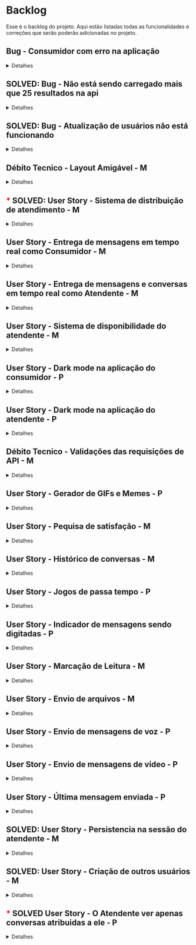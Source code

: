 # Backlog

Esse é o backlog do projeto. Aqui estão listadas todas as funcionalidades e correções que serão poderão adicionadas no projeto.

## Bug - Consumidor com erro na aplicação

<details close>

<summary>Detalhes</summary>

### Descrição

Eventualmente o consumidor sofre com vários erros de conexão e não consegue mais se conectar. Precisamos investigar o que está acontecendo.

</details>

## SOLVED: Bug - Não está sendo carregado mais que 25 resultados na api

<details close>

<summary>Detalhes</summary>

### Descrição

A api está limitando a quantidade de resultados para 25. Precisamos ter visibilidade de todos os dados. As áreas são as conversas e também as mensagens das conversas.

</details>

## SOLVED: Bug - Atualização de usuários não está funcionando

<details close>

<summary>Detalhes</summary>

### Descrição

A atualização de usuários não está funcionando. Estamos tomando erro na api.


</details>

## Débito Tecnico - Layout Amigável - M

<details close>

<summary>Detalhes</summary>

### Descrição

Adicionar um layout amigável para o sistema. Hoje os frontend foram entregues para atender a necessidade mais rápido do cliente, mas o layout não está amigável.

</details>

## <span style='color: red'>*</span> SOLVED: User Story - Sistema de distribuição de atendimento - M

<details close>

<summary>Detalhes</summary>

### Hístoria de Usuário

Eu como atendente quero distribuir o atendimento para que todos os atendentes tenham a mesma quantidade de atendimentos.

### Critérios de Aceitação

- O sistema deve distribuir os atendimentos de forma equitativa entre os atendentes.

### Cenários de teste

**Cenário** - Distribuição de atendimentos para 3 atendentes e 11 atendimentos
<br>
**Dado** que existem 2 atendentes e 10 atendimentos
<br>
**Quando** o sistema distribuir os atendimentos
<br>
**Então** cada atendente terá 5 atendimentos

**Cenário** - Distribuição de atendimentos para 2 atendentes e 10 atendimentos
<br>
**Dado** que existem 3 atendentes e 10 atendimentos
<br>
**Quando** o sistema distribuir os atendimentos
<br>
**Então** cada atendente terá 3 atendimentos e 1 atendente terá 4 atendimentos

</details>

## User Story - Entrega de mensagens em tempo real como Consumidor - M

<details close>

<summary>Detalhes</summary>

### Hístoria de Usuário

Eu como consumidor quero receber as mensagens em tempo real para que eu possa me comunicar com o atendente de forma mais rápida.

### Critérios de Aceitação

- O sistema deve entregar as mensagens em tempo real para o consumidor.

### Cenários de teste

**Cenário** - Recebimento de mensagens em tempo real
<br>
**Dado** que o consumidor está conectado ao sistema
<br>
**Quando** o atendente enviar uma mensagem
<br>
**Então** o consumidor deve receber a mensagem em tempo real

</details>

## User Story - Entrega de mensagens e conversas em tempo real como Atendente - M

<details close>

<summary>Detalhes</summary>

### Hístoria de Usuário

Eu como atendente quero receber as conversas/mensagens em tempo real para que eu possa me comunicar com o consumidor de forma mais rápida.

### Critérios de Aceitação

- O sistema deve entregar as mensagens em tempo real para o atendente.

- O sistema deve entregas as conversas em tempo real para o atendente.

### Cenários de teste

**Cenário** - Recebimento de mensagens em tempo real
<br>
**Dado** que o atendente está conectado ao sistema
<br>
**E** o atendentente está com foco em uma conversa
<br>
**Quando** o consumidor enviar uma mensagem
<br>
**Então** o atendente deve receber a mensagem em tempo real

**Cenário** - Recebimento de conversas em tempo real
<br>
**Dado** que o atendente está conectado ao sistema
<br>
**Quando** o consumidor iniciar uma conversa
<br>
**Então** o atendente deve receber a conversa em tempo real

</details>

## User Story - Sistema de disponibilidade do atendente - M

<details close>

<summary>Detalhes</summary>

### Hístoria de Usuário

Eu como atendente quero poder definir minha disponibilidade para que eu possa atender os consumidores quando estiver disponível.

### Critérios de Aceitação

- Quando o atendete logar no sistema ele deve estar disponível.

- O sistema deve permitir que o atendente defina sua disponibilidade.

- O sistema deve permitir que o atendente defina sua indisponibilidade.

### Cenários de teste

**Cenário** - Definição de disponibilidade
<br>
**Dado** que o atendente está indisponível
<br>
**Quando** o atendente definir sua disponibilidade
<br>
**Então** o atendente deve ficar disponível
**E** deve receber novas conversas

**Cenário** - Definição de indisponibilidade
<br>
**Dado** que o atendente está disponível
<br>
**Quando** o atendente definir sua indisponibilidade
<br>
**Então** o atendente deve ficar indisponível
**E** não deve receber novas conversas

**Cenário** - Definição de disponibilidade ao logar
<br>
**Dado** que o atendente não está logado
<br>
**Quando** o atendente logar
<br>
**Então** o atendente deve ficar disponível

</details>

## User Story - Dark mode na aplicação do consumidor - P

<details close>

<summary>Detalhes</summary>

### Hístoria de Usuário

Eu como consumidor quero poder ativar o dark mode para que eu possa ter uma melhor experiência de uso.

### Critérios de Aceitação

- O sistema deve permitir que o consumidor ative o dark mode.

### Cenários de teste

**Cenário** - Ativação do dark mode
<br>
**Dado** que o consumidor está utilizando o sistema
<br>
**Quando** o consumidor ativar o dark mode
<br>
**Então** o sistema deve mudar para o dark mode

</details>

## User Story - Dark mode na aplicação do atendente - P

<details close>

<summary>Detalhes</summary>

### Hístoria de Usuário

Eu como atendente quero poder ativar o dark mode para que eu possa ter uma melhor experiência de uso.

### Critérios de Aceitação

- O sistema deve permitir que o atendente ative o dark mode.

### Cenários de teste

**Cenário** - Ativação do dark mode

**Dado** que o atendente está utilizando o sistema

**Quando** o atendente ativar o dark mode

**Então** o sistema deve mudar para o dark mode

</details>

## Débito Tecnico - Validações das requisições de API - M

<details close>

<summary>Detalhes</summary>

### Descrição

Adicionar validações nas requisições de API para garantir que os dados enviados estão corretos.

</details>

## User Story - Gerador de GIFs e Memes - P

<details close>

<summary>Detalhes</summary>

### Hístoria de Usuário

Eu como consumidor quero poder enviar GIFs e Memes para que eu possa me comunicar de forma mais divertida.

### Critérios de Aceitação

- O sistema deve permitir que o consumidor envie GIFs e Memes.

### Cenários de teste

**Cenário** - Envio de GIFs e Memes
<br>
**Dado** que o consumidor está conectado ao sistema
<br>
**Quando** o consumidor enviar um GIF ou Meme
<br>
**Então** o atendente deve receber o GIF ou Meme

</details>

## User Story - Pequisa de satisfação - M

<details close>

<summary>Detalhes</summary>

### Hístoria de Usuário

Eu como consumidor quero poder avaliar o atendimento para que eu possa dar um feedback.

### Critérios de Aceitação

- O sistema deve permitir que o consumidor avalie o atendimento.

### Cenários de teste

**Cenário** - Avaliação do atendimento
<br>
**Dado** que o consumidor está conectado ao sistema
<br>
**Quando** o consumidor/usuário finalizar a conversa
<br>
**Então** o consumidor deve avaliar o atendimento

</details>

## User Story - Histórico de conversas - M

<details close>

<summary>Detalhes</summary>

### Hístoria de Usuário

Eu como consumidor quero poder ver o histórico de conversas para que eu possa ver o que foi conversado anteriormente.

### Critérios de Aceitação

- O sistema deve permitir que o consumidor veja o histórico de conversas.

### Cenários de teste

**Cenário** - Visualização do histórico de conversas
<br>
**Dado** que o consumidor está conectado ao sistema
<br>
**Quando** o consumidor acessar o histórico de conversas
<br>
**Então** o consumidor deve ver o histórico de conversas

</details>

## User Story - Jogos de passa tempo - P

<details close>

<summary>Detalhes</summary>

### Hístoria de Usuário

Eu como consumidor quero poder jogar jogos de passa tempo para que eu possa me distrair enquanto espero o atendente.

### Critérios de Aceitação

- O sistema deve permitir que o consumidor jogue jogos de passa tempo.

### Cenários de teste

**Cenário** - Jogar jogos de passa tempo
<br>
**Dado** que o consumidor está conectado ao sistema
<br>
**Quando** o consumidor acessar os jogos de passa tempo
<br>
**Então** o consumidor deve poder jogar os jogos de passa tempo

</details>

## User Story - Indicador de mensagens sendo digitadas - P

<details close>

<summary>Detalhes</summary>

### Hístoria de Usuário

Eu como consumidor/atendente quero ver um indicador de mensagens sendo digitadas para que eu saiba que o atendente/consumidor está respondendo.

### Critérios de Aceitação

- O sistema deve mostrar um indicador de mensagens sendo digitadas no portal do usuário.
- O sistema deve mostrar um indicador de mensagens sendo digitadas no portal do atendente.

### Cenários de teste

**Cenário** - Indicador de mensagens sendo digitadas para o atendente
<br>
**Dado** que o atendente está conectado ao sistema
<br>
**E** o atendente está com foco em uma conversa
<br>
**Quando** o consumidor estiver digitando uma mensagem
<br>
**Então** o atendente deve ver um indicador de mensagens sendo digitadas

**Cenário** - Indicador de mensagens sendo digitadas para o consumidor
<br>
**Dado** que o consumidor está conectado ao sistema
<br>
**Quando** o atendente estiver digitando uma mensagem
<br>
**Então** o consumidor deve ver um indicador de mensagens sendo digitadas

</details>

## User Story - Marcação de Leitura - M

<details close>

<summary>Detalhes</summary>

### Hístoria de Usuário

Eu como atendente quero ver uma marcação de leitura para que eu saiba que a mensagem foi lida.

### Critérios de Aceitação

- O sistema deve mostrar uma marcação de leitura no portal do atendente.

### Cenários de teste

**Cenário** - Marcação de leitura
<br>
**Dado** que o atendente está conectado ao sistema
<br>
**E** o atendente está com foco em uma conversa
<br>
**Quando** o consumidor ler uma mensagem
<br>
**Então** o atendente deve ver uma marcação de leitura

</details>

## User Story - Envio de arquivos - M

<details close>

<summary>Detalhes</summary>

### Hístoria de Usuário

Eu como consumidor/atendente quero poder enviar arquivos para que eu possa compartilhar informações com o atendente/consumidor.

### Critérios de Aceitação

- O sistema deve permitir que o consumidor envie arquivos.
- O sistema deve permitir que o atendente envie arquivos.

### Cenários de teste

**Cenário** - Envio de arquivos para o atendente
<br>
**Dado** que o consumidor está conectado ao sistema
<br>
**Quando** o consumidor enviar um arquivo
<br>
**Então** o atendente deve receber o arquivo

**Cenário** - Envio de arquivos para o consumidor
<br>
**Dado** que o atendente está conectado ao sistema
<br>
**Quando** o atendente enviar um arquivo
<br>
**Então** o consumidor deve receber o arquivo

</details>

## User Story - Envio de mensagens de voz - P

<details close>

<summary>Detalhes</summary>

### Hístoria de Usuário

Eu como consumidor/atendente quero poder enviar mensagens de voz para que eu possa me comunicar de forma mais rápida.

### Critérios de Aceitação

- O sistema deve permitir que o consumidor envie mensagens de voz.
- O sistema deve permitir que o atendente envie mensagens de voz.

### Cenários de teste

**Cenário** - Envio de mensagens de voz para o atendente
<br>
**Dado** que o consumidor está conectado ao sistema
<br>
**Quando** o consumidor enviar uma mensagem de voz
<br>
**Então** o atendente deve receber a mensagem de voz

**Cenário** - Envio de mensagens de voz para o consumidor
<br>
**Dado** que o atendente está conectado ao sistema
<br>
**Quando** o atendente enviar uma mensagem de voz
<br>
**Então** o consumidor deve receber a mensagem de voz

</details>

## User Story - Envio de mensagens de vídeo - P

<details close>

<summary>Detalhes</summary>

### Hístoria de Usuário

Eu como consumidor/atendente quero poder enviar mensagens de vídeo para que eu possa me comunicar de forma mais rápida.

### Critérios de Aceitação

- O sistema deve permitir que o consumidor envie mensagens de vídeo.
- O sistema deve permitir que o atendente envie mensagens de vídeo.

### Cenários de teste

**Cenário** - Envio de mensagens de vídeo para o atendente
<br>
**Dado** que o consumidor está conectado ao sistema
<br>
**Quando** o consumidor enviar uma mensagem de vídeo
<br>
**Então** o atendente deve receber a mensagem de vídeo

**Cenário** - Envio de mensagens de vídeo para o consumidor
<br>
**Dado** que o atendente está conectado ao sistema
<br>
**Quando** o atendente enviar uma mensagem de vídeo
<br>
**Então** o consumidor deve receber a mensagem de vídeo

</details>

## User Story - Última mensagem enviada - P

<details close>

<summary>Detalhes</summary>

### Hístoria de Usuário

Eu como atendente quero ver a última mensagem enviada para que eu saiba o que foi conversado anteriormente.

### Critérios de Aceitação

- O sistema deve mostrar a última mensagem enviada no portal do atendente.

### Cenários de teste

**Cenário** - Última mensagem enviada
<br>
**Dado** que o atendente está conectado ao sistema
<br>
**E** o atendente está com foco em outra conversa
<br>
**Quando** o consumidor enviar uma mensagem
<br>
**Então** o atendente deve ver a última mensagem enviada

</details>

## SOLVED: User Story - Persistencia na sessão do atendente - M

<details close>

<summary>Detalhes</summary>

### Hístoria de Usuário

Eu como atendente quero que o sistema persista minha sessão para que eu não precise logar toda vez que abrir o sistema.

### Critérios de Aceitação

- O sistema deve persistir a sessão do atendente.

### Cenários de teste

**Cenário** - Persistencia na sessão do atendente
<br>
**Dado** que o atendente está logado no sistema
<br>
**Quando** o atendente fechar o sistema
<br>
**E** abrir o sistema novamente
<br>
**Então** o atendente deve estar logado

</details>

## SOLVED: User Story - Criação de outros usuários - M

<details close>

<summary>Detalhes</summary>

### Hístoria de Usuário

Eu como administrador quero poder criar outros usuários para que eu possa ter mais atendentes.

### Critérios de Aceitação

- O sistema deve permitir que o administrador crie outros usuários.

### Cenários de teste

**Cenário** - Criação de outros usuários
<br>
**Dado** que o administrador está conectado ao sistema
<br>
**Quando** o administrador criar um novo usuário
<br>
**Então** o novo usuário deve ser criado

</details>

## <span style='color: red'>*</span> SOLVED User Story - O Atendente ver apenas conversas atribuidas a ele - P

<details close>

<summary>Detalhes</summary>

### Hístoria de Usuário

Eu como atendente quero ver apenas as conversas atribuidas a mim para que eu possa focar no atendimento.

### Critérios de Aceitação

- O sistema deve mostrar apenas as conversas atribuidas ao atendente.

### Cenários de teste

**Cenário** - Visualização de conversas atribuidas ao atendente
<br>
**Dado** que o atendente está conectado ao sistema
<br>
**Quando** o atendente acessar as conversas
<br>
**Então** o atendente deve ver apenas as conversas atribuidas a ele

</details>